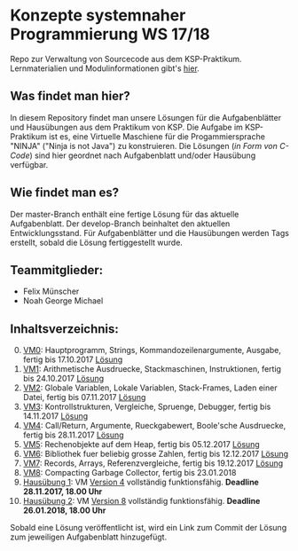 # **Konzepte systemnaher Programmierung WS 17/18**

Repo zur Verwaltung von Sourcecode aus dem KSP-Praktikum.
Lernmaterialien und Modulinformationen gibt's [hier](https://homepages.thm.de/~hg53/ksp-ws1718/index.html).

## Was findet man hier?

In diesem Repository findet man unsere Lösungen für die Aufgabenblätter und Hausübungen aus dem Praktikum von KSP.
Die Aufgabe im KSP-Praktikum ist es, eine Virtuelle Maschiene für die Progammiersprache "NINJA" ("Ninja is not Java")
zu konstruieren. Die Lösungen (_in Form von C-Code_) sind hier geordnet nach Aufgabenblatt und/oder Hausübung verfügbar.

## Wie findet man es?

Der master-Branch enthält eine fertige Lösung für das aktuelle Aufgabenblatt.
Der develop-Branch beinhaltet den aktuellen Entwicklungsstand.
Für Aufgabenblätter und die Hausübungen werden Tags erstellt, sobald die Lösung fertiggestellt wurde.

## Teammitglieder:

* Felix Münscher
* Noah George Michael

## Inhaltsverzeichnis:

0. [VM0](https://homepages.thm.de/~hg53/ksp-ws1718/aufgabe0/index.html): Hauptprogramm, Strings, Kommandozeilenargumente, Ausgabe, fertig bis 17.10.2017 [Lösung](https://git.thm.de/ngmh83/ksp_ws17-18/tree/v0.0.0)
1. [VM1](https://homepages.thm.de/~hg53/ksp-ws1718/aufgabe1/index.html): Arithmetische Ausdruecke, Stackmaschinen, Instruktionen, fertig bis 24.10.2017 [Lösung](https://git.thm.de/ngmh83/ksp_ws17-18/tree/V1.0.0)
1. [VM2](https://homepages.thm.de/~hg53/ksp-ws1718/aufgabe2/index.html): Globale Variablen, Lokale Variablen, Stack-Frames, Laden einer Datei, fertig bis 07.11.2017 [Lösung](https://git.thm.de/ngmh83/ksp_ws17-18/tree/V2.0.0)
1. [VM3](https://homepages.thm.de/~hg53/ksp-ws1718/aufgabe3/index.html): Kontrollstrukturen, Vergleiche, Spruenge, Debugger, fertig bis 14.11.2017 [Lösung](https://git.thm.de/ngmh83/ksp_ws17-18/tree/V3.0.0)
1. [VM4](https://homepages.thm.de/~hg53/ksp-ws1718/aufgabe4/index.html): Call/Return, Argumente, Rueckgabewert, Boole'sche Ausdruecke, fertig bis 28.11.2017 [Lösung](https://git.thm.de/ngmh83/ksp_ws17-18/tree/V4.0.0)
1. [VM5](https://homepages.thm.de/~hg53/ksp-ws1718/aufgabe5/index.html): Rechenobjekte auf dem Heap, fertig bis 05.12.2017 [Lösung](https://git.thm.de/ngmh83/ksp_ws17-18/tree/V5.0.0)
1. [VM6](https://homepages.thm.de/~hg53/ksp-ws1718/aufgabe6/index.html): Bibliothek fuer beliebig grosse Zahlen, fertig bis 12.12.2017 [Lösung](https://git.thm.de/ngmh83/ksp_ws17-18/tree/V6.0.0)
1. [VM7](https://homepages.thm.de/~hg53/ksp-ws1718/aufgabe7/index.html): Records, Arrays, Referenzvergleiche, fertig bis 19.12.2017 [Lösung](https://git.thm.de/ngmh83/ksp_ws17-18/tree/V7.0.0)
1. [VM8](https://homepages.thm.de/~hg53/ksp-ws1718/aufgabe8/index.html): Compacting Garbage Collector, fertig bis 23.01.2018
1. [Hausübung 1](https://homepages.thm.de/~hg53/ksp-ws1718/kspHU1.html): VM [Version 4](https://homepages.thm.de/~hg53/ksp-ws1718/aufgabe4/index.html) vollständig funktionsfähig. **Deadline 28.11.2017, 18.00 Uhr**
1. [Hausübung 2](https://homepages.thm.de/~hg53/ksp-ws1718/kspHU2.html): VM [Version 8](https://homepages.thm.de/~hg53/ksp-ws1718/aufgabe8/index.html) vollständig funktionsfähig. **Deadline 26.01.2018, 18.00 Uhr**

Sobald eine Lösung veröffentlicht ist, wird ein Link zum Commit der Lösung zum jeweiligen Aufgabenblatt hinzugefügt.
